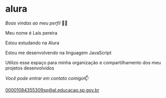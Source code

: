 # alura
*Boas vindas ao meu perfil* 💙💙

Meu nome é Laís pereira

Estou estudando na Alura

Estou me desenvolvendo na linguagem JavaScript

Utilizo esse espaço para minha organização e compartilhamento dos meu projetos desenvolvidos


*Você pode entrar em contato comigo*📫

00001084355309sp@al.educacao.sp.gov.br
